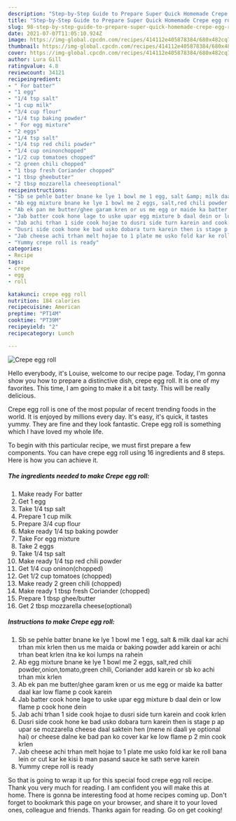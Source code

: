 ```yaml
---
description: "Step-by-Step Guide to Prepare Super Quick Homemade Crepe egg roll"
title: "Step-by-Step Guide to Prepare Super Quick Homemade Crepe egg roll"
slug: 98-step-by-step-guide-to-prepare-super-quick-homemade-crepe-egg-roll
date: 2021-07-07T11:05:10.924Z
image: https://img-global.cpcdn.com/recipes/414112e405878384/680x482cq70/crepe-egg-roll-recipe-main-photo.jpg
thumbnail: https://img-global.cpcdn.com/recipes/414112e405878384/680x482cq70/crepe-egg-roll-recipe-main-photo.jpg
cover: https://img-global.cpcdn.com/recipes/414112e405878384/680x482cq70/crepe-egg-roll-recipe-main-photo.jpg
author: Lura Gill
ratingvalue: 4.8
reviewcount: 34121
recipeingredient:
- " For batter"
- "1 egg"
- "1/4 tsp salt"
- "1 cup milk"
- "3/4 cup flour"
- "1/4 tsp baking powder"
- " For egg mixture"
- "2 eggs"
- "1/4 tsp salt"
- "1/4 tsp red chili powder"
- "1/4 cup oninonchopped"
- "1/2 cup tomatoes chopped"
- "2 green chili chopped"
- "1 tbsp fresh Coriander chopped"
- "1 tbsp gheebutter"
- "2 tbsp mozzarella cheeseoptional"
recipeinstructions:
- "Sb se pehle batter bnane ke lye 1 bowl me 1 egg, salt &amp; milk daal kar achi trhan mix krlen then us me maida or baking powder add karein or achi trhan beat krlen itna ke koi lumps na rahein"
- "Ab egg mixture bnane ke lye 1 bowl me 2 eggs, salt,red chili powder,onion,tomato,green chili, Coriander add karein or sb ko achi trhan mix krlen"
- "Ab ek pan me butter/ghee garam kren or us me egg or maide ka batter daal kar low flame p cook karein"
- "Jab batter cook hone lage to uske upar egg mixture b daal dein or low flame p cook hone dein"
- "Jab achi trhan 1 side cook hojae to dusri side turn karein and cook krlen"
- "Dusri side cook hone ke bad usko dobara turn karein then is stage p ap upar se mozzarella cheese daal saktein hen (mene ni daali ye optional hai) or cheese dalne ke bad pan ko cover kar ke low flame p 2 min cook krlen"
- "Jab cheese achi trhan melt hojae to 1 plate me usko fold kar ke roll bana lein or cut kar ke kisi b man pasand sauce ke sath serve karein"
- "Yummy crepe roll is ready"
categories:
- Recipe
tags:
- crepe
- egg
- roll

katakunci: crepe egg roll 
nutrition: 184 calories
recipecuisine: American
preptime: "PT14M"
cooktime: "PT39M"
recipeyield: "2"
recipecategory: Lunch

---
```



![Crepe egg roll](https://img-global.cpcdn.com/recipes/414112e405878384/680x482cq70/crepe-egg-roll-recipe-main-photo.jpg)

Hello everybody, it's Louise, welcome to our recipe page. Today, I'm gonna show you how to prepare a distinctive dish, crepe egg roll. It is one of my favorites. This time, I am going to make it a bit tasty. This will be really delicious.

Crepe egg roll is one of the most popular of recent trending foods in the world. It is enjoyed by millions every day. It's easy, it's quick, it tastes yummy. They are fine and they look fantastic. Crepe egg roll is something which I have loved my whole life.




To begin with this particular recipe, we must first prepare a few components. You can have crepe egg roll using 16 ingredients and 8 steps. Here is how you can achieve it.

<!--inarticleads1-->

##### The ingredients needed to make Crepe egg roll:

1. Make ready  For batter
1. Get 1 egg
1. Take 1/4 tsp salt
1. Prepare 1 cup milk
1. Prepare 3/4 cup flour
1. Make ready 1/4 tsp baking powder
1. Take  For egg mixture
1. Take 2 eggs
1. Take 1/4 tsp salt
1. Make ready 1/4 tsp red chili powder
1. Get 1/4 cup oninon(chopped)
1. Get 1/2 cup tomatoes (chopped)
1. Make ready 2 green chili (chopped)
1. Make ready 1 tbsp fresh Coriander (chopped)
1. Prepare 1 tbsp ghee/butter
1. Get 2 tbsp mozzarella cheese(optional)




<!--inarticleads2-->

##### Instructions to make Crepe egg roll:

1. Sb se pehle batter bnane ke lye 1 bowl me 1 egg, salt &amp; milk daal kar achi trhan mix krlen then us me maida or baking powder add karein or achi trhan beat krlen itna ke koi lumps na rahein
1. Ab egg mixture bnane ke lye 1 bowl me 2 eggs, salt,red chili powder,onion,tomato,green chili, Coriander add karein or sb ko achi trhan mix krlen
1. Ab ek pan me butter/ghee garam kren or us me egg or maide ka batter daal kar low flame p cook karein
1. Jab batter cook hone lage to uske upar egg mixture b daal dein or low flame p cook hone dein
1. Jab achi trhan 1 side cook hojae to dusri side turn karein and cook krlen
1. Dusri side cook hone ke bad usko dobara turn karein then is stage p ap upar se mozzarella cheese daal saktein hen (mene ni daali ye optional hai) or cheese dalne ke bad pan ko cover kar ke low flame p 2 min cook krlen
1. Jab cheese achi trhan melt hojae to 1 plate me usko fold kar ke roll bana lein or cut kar ke kisi b man pasand sauce ke sath serve karein
1. Yummy crepe roll is ready




So that is going to wrap it up for this special food crepe egg roll recipe. Thank you very much for reading. I am confident you will make this at home. There is gonna be interesting food at home recipes coming up. Don't forget to bookmark this page on your browser, and share it to your loved ones, colleague and friends. Thanks again for reading. Go on get cooking!
